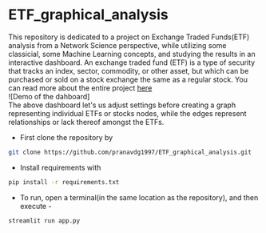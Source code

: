 # ETF_graphical_analysis

This repository is dedicated to a project on Exchange Traded Funds(ETF) analysis from a Network Science perspective, while utilizing some classicial, some Machine Learning concepts, and studying the results in an interactive dashboard. An exchange traded fund (ETF) is a type of security that tracks  an  index,  sector,  commodity,  or  other  asset,  but which can be purchased or sold on a stock exchange the same  as  a  regular  stock. You can read more about the entire project [here]()\
![Demo of the dahboard]\
The above dashboard let's us adjust settings before creating a graph representing individual ETFs or stocks nodes, while the edges represent relationships or lack thereof amongst the ETFs.

 * First clone the repository by 
 ```sh
git clone https://github.com/pranavdg1997/ETF_graphical_analysis.git
```
 * Install requirements with 
 
 ```sh
pip install -r requirements.txt
```

 * To run, open a terminal(in the same location as the repository), and then execute - 

 ```sh
streamlit run app.py
```
